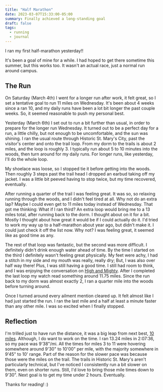 ```yaml
---
title: "Half Marathon"
date: 2023-03-07T15:33:00-05:00
summary: Finally achieved a long-standing goal
draft: false
tags:
  - running
  - journal
---
```


I ran my first half-marathon yesterday!!

It's been a goal of mine for a while. I had hoped to get there sometime this summer, but this works too. It wasn't an actual race, just a normal run around campus.

## The Run

On Saturday (March 4th) I went for a longer run after work, it felt great, so I set a tentative goal to run 11 miles on Wednesday. It's been about 4 weeks since a ran 10, and my daily runs have been a lot bit longer the past couple weeks. So, it seemed reasonable to push my personal best.

Yesterday (March 6th) I set out to run a bit further than usual, in order to prepare for the longer run Wednesday. It turned out to be a perfect day for a run, a little chilly, but not enough to be uncomfortable, and the sun was shining. I ran the usual route through Historic St. Mary's City, past the visitor's center and onto the trail loop. From my dorm to the trails is about 2 miles, and the loop is roughly 3. I typically run about 5 to 10 minutes into the woods, then turn around for my daily runs. For longer runs, like yesterday, I'll do the whole loop.

My shoelace was loose, so I stopped tie it before getting into the woods. Then roughly 3 steps past the trail head I dropped an earbud taking off my jacket. I was a little bit peeved having to stop twice, but my time recovered, eventually.

After running a quarter of the trail I was feeling great. It was so, so relaxing running through the woods, and I didn't feel tired at all. Why not do an extra lap? Maybe I could even get to 11 miles today instead of Wednesday. That got me thinking: What if I ran third? An extra loop would bring me to a 13 miles total, after running back to the dorm. I thought about on it for a bit. Mostly I thought about how great it would be if I could actually do it. I'd tried to work my way up to a half-marathon about year ago, but didn't make it. I could just check it off the list now. Why not? I was feeling great, it seemed like as good time as any.

The rest of that loop was fantastic, but the second was more difficult. I definitely didn't drink enough water ahead of time. By the time I started on the third I definitely wasn't feeling great physically. My feet were achy, I had a stitch in my side and my mouth was really, really dry; But, I was also over half way there! Plus, I was still having a good time. I still had room to think, and I was enjoying the conversation on [High and Mighty](https://headgum.com/high-and-mighty/344-matrix-trilogy-w-actionboyz). After I completed the last loop my watch read something around 11.75 miles. Since the run back to my dorm was almost exactly 2, I ran a quarter mile into the woods before turning around.

Once I turned around every ailment mention cleared up. It felt almost like I had just started the run. I ran the last mile and a half at least a minute faster than any other mile. I was so excited when I finally stopped.

## Reflection

I'm trilled just to have run the distance, it was a big leap from next best, [10 miles](/posts/10mi). Although, I do want to work on the time. I ran 13.24 miles in 2:07:36, so my pace was 9'38"/mi. All the times for miles 3 to 11 were hovering somewhere around 9'30" to 10'00" per mile, with the majority somewhere in 9'45" to 10\' range. Part of the reason for the slower pace was because those were the miles on the trail. The trails in Historic St. Mary's aren't particularly technical, but I've noticed I consistently run a bit slower on them, even on shorter runs. Still, I'd love to bring those mile times down to 9'30". Next goal is to get my time under 2 hours. Eventually.

Thanks for reading! :)
